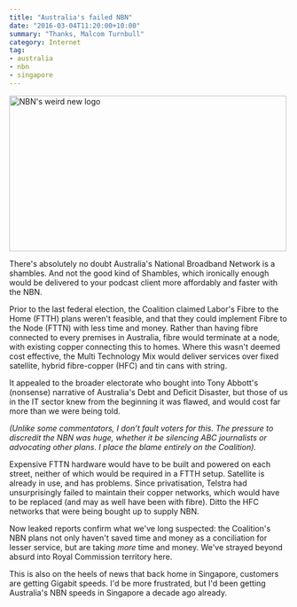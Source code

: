 ```yaml
---
title: "Australia's failed NBN"
date: "2016-03-04T11:20:00+10:00"
summary: "Thanks, Malcom Turnbull"
category: Internet
tag:
- australia
- nbn
- singapore
---
```

<p><img src="https://rubenerd.com/files/2016/nbn.jpg" srcset="https://rubenerd.com/files/2016/nbn.jpg 1x, https://rubenerd.com/files/2016/nbn@2x.jpg 2x" alt="NBN's weird new logo" style="width:500px; height:281px" /></p>

There's absolutely no doubt Australia's National Broadband Network is a shambles. And not the good kind of Shambles, which ironically enough would be delivered to your podcast client more affordably and faster with the NBN.

Prior to the last federal election, the Coalition claimed Labor's Fibre to the Home (FTTH) plans weren't feasible, and that they could implement Fibre to the Node (FTTN) with less time and money. Rather than having fibre connected to every premises in Australia, fibre would terminate at a node, with existing copper connecting this to homes. Where this wasn't deemed cost effective, the Multi Technology Mix would deliver services over fixed satellite, hybrid fibre-copper (HFC) and tin cans with string.

It appealed to the broader electorate who bought into Tony Abbott's (nonsense) narrative of Australia's Debt and Deficit Disaster, but those of us in the IT sector knew from the beginning it was flawed, and would cost far more than we were being told.

<p style="font-style:italic">(Unlike some commentators, I don’t fault voters for this. The pressure to discredit the NBN was huge, whether it be silencing ABC journalists or advocating other plans. I place the blame entirely on the Coalition).</p>

Expensive FTTN hardware would have to be built and powered on each street, neither of which would be required in a FTTH setup. Satellite is already in use, and has problems. Since privatisation, Telstra had unsurprisingly failed to maintain their copper networks, which would have to be replaced (and may as well have been with fibre). Ditto the HFC networks that were being bought up to supply NBN.

Now leaked reports confirm what we've long suspected: the Coalition's NBN plans not only haven't saved time and money as a conciliation for lesser service, but are taking *more* time and money. We've strayed beyond absurd into Royal Commission territory here.

This is also on the heels of news that back home in Singapore, customers are getting Gigabit speeds. I'd be more frustrated, but I'd been getting Australia's NBN speeds in Singapore a decade ago already.
